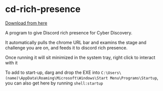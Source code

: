 # cd-rich-presence

[Download from here](https://github.com/CyberDiscovery/cd-rich-presence/releases/latest)

A program to give Discord rich presence for Cyber Discovery.

It automatically pulls the chrome URL bar and examins the stage and challenge you are on, and feeds it to discord rich presence.

Once running it will sit minimized in the system tray, right click to interact with it

To add to start-up, darg and drop the EXE into `C:\Users\(name)\AppData\Roaming\Microsoft\Windows\Start Menu\Programs\Startup`, you can also get here by running `shell:startup`

